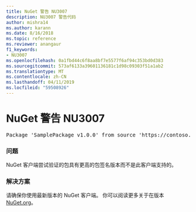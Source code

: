 ```yaml
---
title: NuGet 警告 NU3007
description: NU3007 警告代码
author: mishra14
ms.author: karann
ms.date: 8/16/2018
ms.topic: reference
ms.reviewer: anangaur
f1_keywords:
- NU3007
ms.openlocfilehash: 0a1fbd44c6f8aa8bf7e5577f6af94c353bd0d383
ms.sourcegitcommit: 573af6133a39601136181c1d98c09303f51a1ab2
ms.translationtype: MT
ms.contentlocale: zh-CN
ms.lasthandoff: 04/11/2019
ms.locfileid: "59508926"
---
```

# <a name="nuget-warning-nu3007"></a>NuGet 警告 NU3007

<pre>Package 'SamplePackage v1.0.0' from source 'https://contoso.com/index.json': The package signature format version is not supported. Updating your client may solve this problem.</pre>

### <a name="issue"></a>问题

NuGet 客户端尝试验证的包具有更高的包签名版本而不是此客户端支持的。


### <a name="solution"></a>解决方案

请确保你使用最新版本的 NuGet 客户端。 你可以阅读更多关于在版本[NuGet.org](https://www.nuget.org/downloads)。


